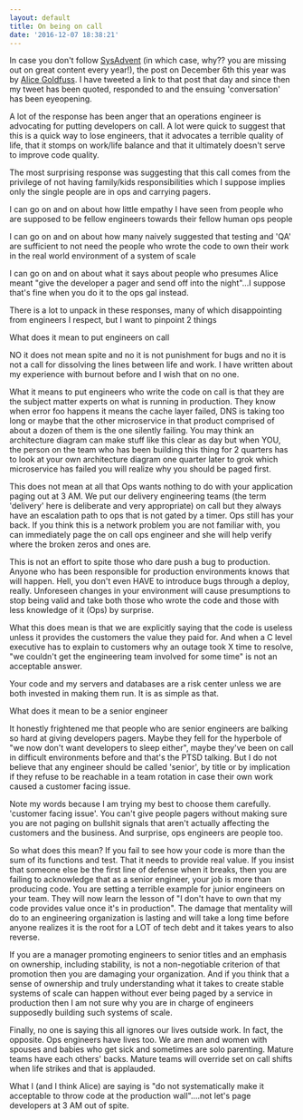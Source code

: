 ```yaml
---
layout: default
title: On being on call
date: '2016-12-07 18:38:21'
---
```


In case you don't follow [SysAdvent](https://sysadvent.blogspot.com/) (in which case, why?? you are missing out on great content every year!), the post on December 6th this year was by [Alice Goldfuss](https://sysadvent.blogspot.com/2016/12/day-6-no-more-on-call-martyrs.html). I have tweeted a link to that post that day and since then my tweet has been quoted, responded to and the ensuing 'conversation' has been eyeopening.

A lot of the response has been anger that an operations engineer is advocating for putting developers on call. A lot were quick to suggest that this is a quick way to lose engineers, that it advocates a terrible quality of life, that it stomps on work/life balance and that it ultimately doesn't serve to improve code quality.

The most surprising response was suggesting that this call comes from the privilege of not having family/kids responsibilities which I suppose implies only the single people are in ops and carrying pagers.

I can go on and on about how little empathy I have seen from people who are supposed to be fellow engineers towards their fellow human ops people

I can go on and on about how many naively suggested that testing and 'QA' are sufficient to not need the people who wrote the code to own their work in the real world environment of a system of scale

I can go on and on about what it says about people who presumes Alice meant "give the developer a pager and send off into the night"...I suppose that's fine when you do it to the ops gal instead.

There is a lot to unpack in these responses, many of which disappointing from engineers I respect, but I want to pinpoint 2 things

What does it mean to put engineers on call

NO it does not mean spite and no it is not punishment for bugs and no it is not a call for dissolving the lines between life and work. I have written about my experience with burnout before and I wish that on no one.

What it means to put engineers who write the code on call is that they are the subject matter experts on what is running in production. They know when error foo happens it means the cache layer failed, DNS is taking too long or maybe that the other microservice in that product comprised of about a dozen of them is the one silently failing. You may think an architecture diagram can make stuff like this clear as day but when YOU, the person on the team who has been building this thing for 2 quarters has to look at your own architecture diagram one quarter later to grok which microservice has failed you will realize why you should be paged first.

This does not mean at all that Ops wants nothing to do with your application paging out at 3 AM. We put our delivery engineering teams (the term 'delivery' here is deliberate and very appropriate) on call but they always have an escalation path to ops that is not gated by a timer. Ops still has your back. If you think this is a network problem you are not familiar with, you can immediately page the on call ops engineer and she will help verify where the broken zeros and ones are.

This is not an effort to spite those who dare push a bug to production. Anyone who has been responsible for production environments knows that will happen. Hell, you don't even HAVE to introduce bugs through a deploy, really. Unforeseen changes in your environment will cause presumptions to stop being valid and take both those who wrote the code and those with less knowledge of it (Ops) by surprise.

What this does mean is that we are explicitly saying that the code is useless unless it provides the customers the value they paid for. And when a C level executive has to explain to customers why an outage took X time to resolve, "we couldn't get the engineering team involved for some time" is not an acceptable answer.

Your code and my servers and databases are a risk center unless we are both invested in making them run. It is as simple as that.

What does it mean to be a senior engineer

It honestly frightened me that people who are senior engineers are balking so hard at giving developers pagers. Maybe they fell for the hyperbole of "we now don't want developers to sleep either", maybe they've been on call in difficult environments before and that's the PTSD talking. But I do not believe that any engineer should be called 'senior', by title or by implication if they refuse to be reachable in a team rotation in case their own work caused a customer facing issue.

Note my words because I am trying my best to choose them carefully. 'customer facing issue'. You can't give people pagers without making sure you are not paging on bullshit signals that aren't actually affecting the customers and the business. And surprise, ops engineers are people too.

So what does this mean? If you fail to see how your code is more than the sum of its functions and test. That it needs to provide real value. If you insist that someone else be the first line of defense when it breaks, then you are failing to acknowledge that as a senior engineer, your job is more than producing code. You are setting a terrible example for junior engineers on your team. They will now learn the lesson of "I don't have to own that my code provides value once it's in production". The damage that mentality will do to an engineering organization is lasting and will take a long time before anyone realizes it is the root for a LOT of tech debt and it takes years to also reverse.

If you are a manager promoting engineers to senior titles and an emphasis on ownership, including stability, is not a non-negotiable criterion of that promotion then you are damaging your organization. And if you think that a sense of ownership and truly understanding what it takes to create stable systems of scale can happen without ever being paged by a service in production then I am not sure why you are in charge of engineers supposedly building such systems of scale.

Finally, no one is saying this all ignores our lives outside work. In fact, the opposite. Ops engineers have lives too. We are men and women with spouses and babies who get sick and sometimes are solo parenting. Mature teams have each others' backs. Mature teams will override set on call shifts when life strikes and that is applauded.

What I (and I think Alice) are saying is "do not systematically make it acceptable to throw code at the production wall"....not let's page developers at 3 AM out of spite.

